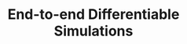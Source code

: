 ---
title: End-to-end Differentiable Simulations

description: |
      We will create and end-to-end simulation framework that ties together electronic, atomic scale, morphological, and device scale properties using Density Functional Theory (DFT), Molecular Dynamics (MD), Phase Field, and Battery Models.

people:
  - Venkat
  - Emil
  - Pinwen
  - Valentin
  - Varun
  - Shang
  - Kian

layout: project
last-updated: 2022-03-14
no-link: true
---